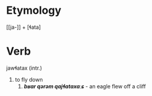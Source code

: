 # Etymology
[[ja-]] + [ɬata]

# Verb
jawɬatax (intr.)

1. to fly down
	1. **_bʁar qərəm qajɬataxaːɕ_** - an eagle flew off a cliff
